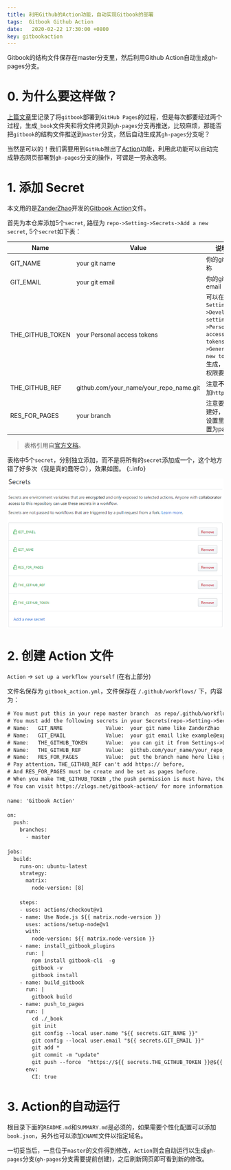 ```yaml
---
title: 利用Github的Action功能，自动实现Gitbook的部署
tags:  Gitbook Github Action
date:   2020-02-22 17:30:00 +0800
key: gitbookaction
---
```

Gitbook的结构文件保存在master分支里，然后利用Github Action自动生成gh-pages分支。
<!--more-->
# 0. 为什么要这样做？
[上篇文章](https://blog.xresearcher.com/2020/02/02/gitbook-tutorial.html)里记录了将`gitbook`部署到`GitHub Pages`的过程，但是每次都要经过两个过程，生成`_book`文件夹和将文件拷贝到`gh-pages`分支再推送，比较麻烦，那能否把`gitbook`的结构文件推送到`master`分支，然后自动生成其`gh-pages`分支呢？

当然是可以的！我们需要用到`GitHub`推出了[Action](https://github.com/features/actions)功能，利用此功能可以自动完成静态网页部署到`gh-pages`分支的操作，可谓是一劳永逸啊。
# 1. 添加 Secret
本文用的是[ZanderZhao](https://github.com/ZanderZhao/gitbook-action)开发的[Gitbook Action](https://github.com/marketplace/actions/gitbook-action)文件。

首先为本仓库添加5个`secret`, 路径为 `repo->Setting->Secrets->Add a new secret`, 5个`secret`如下表：

| Name             | Value                                   | 说明                                                         |
| ---------------- | --------------------------------------- | ------------------------------------------------------------ |
| GIT_NAME         | your git name                           | 你的git名称                                                  |
| GIT_EMAIL        | your git email                          | 你的git的email                                               |
| THE_GITHUB_TOKEN | your Personal access tokens             | 可以在`Settings->Developer settings->Personal access tokens->Generate new token`生成，注意权限要给足 |
| THE_GITHUB_REF   | github.com/your_name/your_repo_name.git | 注意**不要**添加`https://`                                   |
| RES_FOR_PAGES    | your branch                             | 注意要提前建好，且在设置里面设置为pages                      |

>表格引用自[官方文档](https://zlogs.net/gitbook-action/books/introduction_cn.html)。

表格中5个`secret`，分别独立添加，而不是将所有的`secret`添加成一个，这个地方错了好多次（我是真的蠢呀🙃），效果如图。
{:.info}

![](/photos/github-add-secret.png)
# 2. 创建 Action 文件
`Action` -> `set up a workflow yourself` (在右上部分) 

文件名保存为 `gitbook_action.yml`，文件保存在 `/.github/workflows/` 下，内容为：
~~~txt
# You must put this in your repo master branch  as repo/.github/workflow/gitbook_action.yml
# You must add the following secrets in your Secrets(repo->Setting->Secrets->Add a new secret)  
# Name:   GIT_NAME              Value:  your git name like ZanderZhao
# Name:   GIT_EMAIL             Value:  your git email like example@exp.com
# Name:   THE_GITHUB_TOKEN      Value:  you can git it from Settings->Developer settings->Personal access tokens->Generate new token
# Name:   THE_GITHUB_REF        Value:  github.com/your_name/your_repo_name.git
# Name:   RES_FOR_PAGES         Value:  put the branch name here like gh-pages,where the build book you want put for
# Pay attention，THE_GITHUB_REF can't add https:// before, 
# And RES_FOR_PAGES must be create and be set as pages before.
# When you make THE_GITHUB_TOKEN ,the push permission is must have，the others, you can add.
# You can visit https://zlogs.net/gitbook-action/ for more information.

name: 'Gitbook Action'

on:
  push:
    branches:    
      - master

jobs:
  build:
    runs-on: ubuntu-latest
    strategy:
      matrix:
        node-version: [8]

    steps:
    - uses: actions/checkout@v1
    - name: Use Node.js ${{ matrix.node-version }}
      uses: actions/setup-node@v1
      with:
        node-version: ${{ matrix.node-version }}
    - name: install_gitbook_plugins
      run: |
        npm install gitbook-cli  -g
        gitbook -v
        gitbook install
    - name: build_gitbook
      run: |
        gitbook build
    - name: push_to_pages
      run: |
        cd ./_book
        git init
        git config --local user.name "${{ secrets.GIT_NAME }}"
        git config --local user.email "${{ secrets.GIT_EMAIL }}"
        git add *
        git commit -m "update"
        git push --force  "https://${{ secrets.THE_GITHUB_TOKEN }}@${{ secrets.THE_GITHUB_REF }}" master:${{ secrets.RES_FOR_PAGES }}
      env:
        CI: true
~~~

# 3. Action的自动运行
根目录下面的`README.md`和`SUMMARY.md`是必须的，如果需要个性化配置可以添加`book.json`，另外也可以添加`CNAME`文件以指定域名。

一切妥当后，一旦位于`master`的文件得到修改，`Action`则会自动运行以生成`gh-pages`分支(`gh-pages`分支需要提前创建)，之后刷新网页即可看到新的修改。